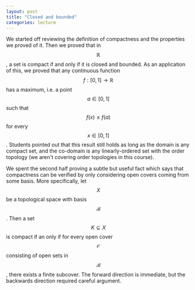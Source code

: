 ```yaml
---
layout: post
title: "Closed and bounded"
categories: lecture
---
```


We started off reviewing the definition of compactness and the properties we proved of it.
Then we proved that in $$\mathbb{R}$$, a set is compact if and only if it is closed and bounded.
As an application of this, we proved that any continuous function $$f : [0, 1] \rightarrow \mathbb{R}$$ has a maximum, i.e. a point $$a \in [0, 1]$$ such that $$f(x) \le f(a)$$ for every $$x \in [0, 1]$$.
Students pointed out that this result still holds as long as the domain is any compact set, and the co-domain is any linearly-ordered set with the order topology (we aren't covering order topologies in this course).

We spent the second half proving a subtle but useful fact which says that compactness can be verified by only considering open covers coming from some basis.
More specifically, let $$X$$ be a topological space with basis $$\mathcal{B}$$. 
Then a set $$K \subseteq X$$ is compact if an only if for every open cover $$\mathcal{O}$$ consisting of open sets in $$\mathcal{B}$$, there exists a finite subcover.
The forward direction is immediate, but the backwards direction required careful argument.